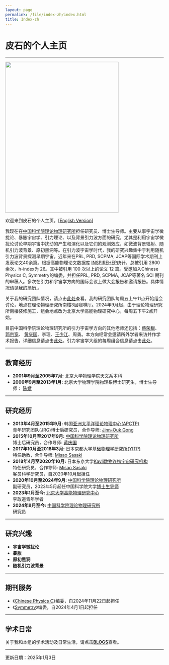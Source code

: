 ```yaml
---
layout: page
permalink: /file/index-zh/index.html
title: Index-zh
---
```


# 皮石的个人主页

---

<img title="" src="/images/shipi.jpg" alt="" class="floatpic" width="360" height="480">

欢迎来到皮石的个人主页。[[English Version](/)]

我现在在[中国科学院理论物理研究所](https://itp.ac.cn)担任研究员、博士生导师。主要从事宇宙学微扰论、暴胀宇宙学、引力理论、以及背景引力波方面的研究，尤其是利用宇宙学微扰论讨论早期宇宙中扰动的产生和演化以及它们的观测效应，如微波背景辐射、随机引力波背景、原初黑洞等。在引力波宇宙学时代，我的研究兴趣集中于利用随机引力波背景探测早期宇宙。近年来在PRL, PRD, SCPMA, JCAP等国际学术期刊上发表论文40余篇。根据高能物理论文数据库 [INSPIREHEP](https://inspirehep.net/authors/1060905#with-citation-summary)统计，总被引用 2800 余次，h-index为 26。其中被引用 100 次以上的论文 12 篇。受邀加入Chinese Physics C, Symmetry的编委，并担任PRL, PRD, SCPMA, JCAP等著名 SCI 期刊的审稿人。多次在引力和宇宙学方向的国际会议上做大会报告和邀请报告。具体情况请见[我的简历](./pdf/CV.pdf).。

关于我的研究团队情况，请点击[此处](/file/group-zh/)查看。我的研究团队每周五上午11点开始组会讨论，地点在理论物理研究所南楼3层咖啡厅。2024年9月起，由于理论物理研究所南楼装修施工，组会地点改为北京大学高能物理研究中心，每周五下午2点开始。

目前中国科学院理论物理研究所的引力宇宙学方向的其他老师还包括：[蔡荣根](http://power.itp.ac.cn/~cairg/)、 [郭宗宽](http://gc.itp.ac.cn/)、 [黄庆国](http://cosmology.itp.ac.cn/)、李理、[王少江](https://wangshaojiang.com)、周勇。本方向经常会邀请所外学者来访并作学术报告，详细信息请点击[此处](http://gc.itp.ac.cn/events)。引力宇宙学大组的每周组会信息请点击[此处](https://code.itp.ac.cn/yww/seminar)。

---

## 教育经历

- **2001年9月至2005年7月:** 北京大学物理学院天文系本科
- **2006年9月至2013年1月:** 北京大学物理学院物理系博士研究生，博士生导师： [陈斌](https://itp.phy.pku.edu.cn/info/1067/1226.htm)

---

## 研究经历

- **2013年4月至2015年9月:** 韩国[亚洲太平洋理论物理中心(APCTP)](https://www.apctp.org/)<br> 青年研究团队(JRG)博士后研究员，合作导师: [Jinn-Ouk Gong](https://pure.ewha.ac.kr/en/persons/jinn-ouk-gong)
- **2015年10月至2017年9月:** [中国科学院理论物理研究所](http://itp.ac.cn)<br> 博士后研究员，合作导师: [黄庆国](http://cosmology.itp.ac.cn)
- **2017年10月至2018年3月:** 日本京都大学[基础物理学研究所(YITP)](https://www.yukawa.kyoto-u.ac.jp/)<br>特任助教，合作导师: [Misao Sasaki](http://www2.yukawa.kyoto-u.ac.jp/~misao.sasaki/)
- **2018年4月至2020年10月:** 日本东京大学[Kavli数物连携宇宙研究机构](https://ipmu.jp)<br>特任研究员，合作导师: [Misao Sasaki](http://www2.yukawa.kyoto-u.ac.jp/~misao.sasaki/)<br>客员科学研究员，自2020年10月起担任
- **2020年10月至2024年9月:** [中国科学院理论物理研究所](http://itp.ac.cn)<br>副研究员，2023年5月起任中国科学院大学[博士生导师](https://people.ucas.ac.cn/~spi)
- **2023年1月至今:** [北京大学高能物理研究中心](https://rchep.pku.edu.cn/)<br>李政道青年学者
- **2024年9月至今:** [中国科学院理论物理研究所](http://itp.ac.cn)<br>研究员

---

## 研究兴趣

- **宇宙学微扰论**
- **暴胀**
- **原初黑洞**
- **随机引力波背景**

---

## 期刊服务

- 《[Chinese Physics C](http://cpc.ihep.ac.cn/)》编委，自2024年11月22日起担任
- 《[Symmetry](https://www.mdpi.com/journal/symmetry)》编委，自2024年4月1日起担任

---

## 学术日常

关于我和本组的学术活动及日常生活，请点击[**BLOGS**](/blogs/index.html)查看。

---

更新日期：2025年1月3日
